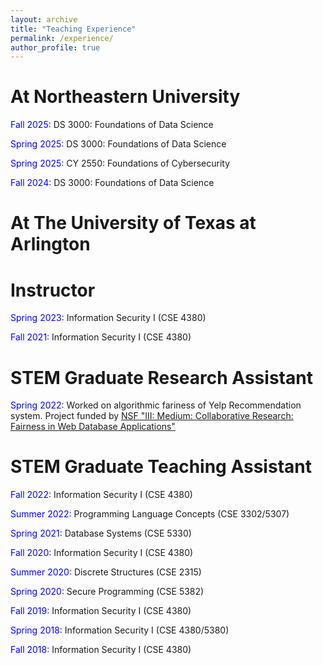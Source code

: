 ```yaml
---
layout: archive
title: "Teaching Experience"
permalink: /experience/
author_profile: true
---
```


<!-- {% include base_path %}

{% for post in site.teaching reversed %}
  {% include archive-single.html %}
{% endfor %} -->

At Northeastern University
====== 

<span style="color:blue">Fall 2025:</span> DS 3000: Foundations of Data Science

<span style="color:blue">Spring 2025:</span> DS 3000: Foundations of Data Science

<span style="color:blue">Spring 2025:</span> CY 2550: Foundations of Cybersecurity

<span style="color:blue">Fall 2024:</span> DS 3000: Foundations of Data Science 



At The University of Texas at Arlington
====== 

Instructor
======

<span style="color:blue">Spring 2023:</span> Information Security I (CSE 4380)

<span style="color:blue">Fall 2021:</span> Information Security I (CSE 4380)

STEM Graduate Research Assistant
======

<span style="color:blue">Spring 2022:</span> Worked on algorithmic fariness of Yelp Recommendation system. Project funded by [NSF "III: Medium: Collaborative Research: Fairness in Web Database Applications"](https://www.nsf.gov/awardsearch/showAward?AWD_ID=2107290)


STEM Graduate Teaching Assistant
======

<span style="color:blue">Fall 2022:</span> Information Security I (CSE 4380)

<span style="color:blue">Summer 2022:</span> Programming Language Concepts (CSE 3302/5307)

<span style="color:blue">Spring 2021:</span> Database Systems (CSE 5330)

<span style="color:blue">Fall 2020:</span> Information Security I (CSE 4380)

<span style="color:blue">Summer 2020:</span> Discrete Structures (CSE 2315)

<span style="color:blue">Spring 2020:</span> Secure Programming (CSE 5382)

<span style="color:blue">Fall 2019:</span> Information Security I (CSE 4380)

<span style="color:blue">Spring 2018:</span> Information Security I (CSE 4380/5380)

<span style="color:blue">Fall 2018:</span> Information Security I (CSE 4380)